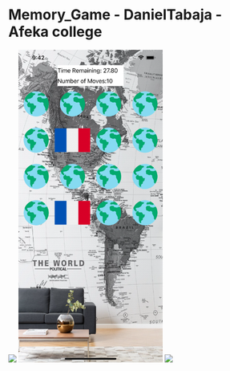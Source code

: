 # Memory_Game  - DanielTabaja - Afeka college
<img src=Welcome Game.jpeg width="288">

<img src="https://github.com/Dtabaja/Memory_Game/blob/master/Simulator%20Screen%20Shot%20-%20iPhone%2011%20Pro%20Max%20-%202020-05-18%20at%2021.42.14.png" width="288">


<img src="https://github.com/Dtabaja/Memory_Game/blob/master/Simulator%20Screen%20Shot%20-%20iPhone%2011%20Pro%20Max%20-%202020-05-18%20at%2021.43.23.png" width="288">
